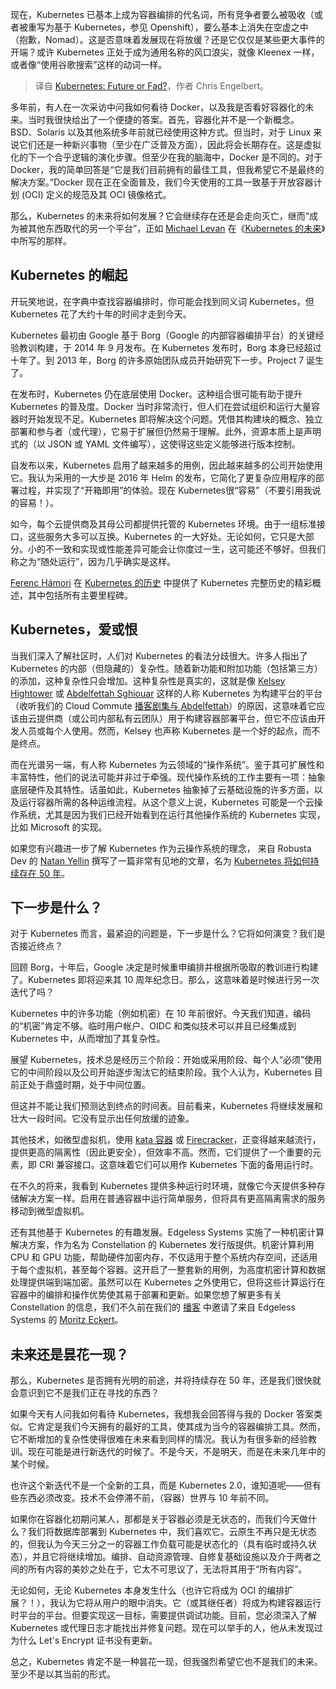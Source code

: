 
<!--
title: Kubernetes是未来还是昙花一现？
cover: https://static.wixstatic.com/media/a7fbb2_a151d1a2af9b48f3914b9ac74ce91466~mv2.jpg/v1/fill/w_1200,h_627,al_c/a7fbb2_a151d1a2af9b48f3914b9ac74ce91466~mv2.jpg
-->

现在，Kubernetes 已基本上成为容器编排的代名词，所有竞争者要么被吸收（或者被重写为基于 Kubernetes，参见 Openshift），要么基本上消失在空虚之中（抱歉，Nomad）。这是否意味着发展现在将放缓？还是它仅仅是某些更大事件的开端？或许 Kubernetes 正处于成为通用名称的风口浪尖，就像 Kleenex 一样，或者像“使用谷歌搜索”这样的动词一样。

> 译自 [Kubernetes: Future or Fad?](https://www.simplyblock.io/post/kubernetes-future-or-fad)，作者 Chris Engelbert。

多年前，有人在一次采访中问我如何看待 Docker，以及我是否看好容器化的未来。当时我很快给出了一个便捷的答案。首先，容器化并不是一个新概念。BSD、Solaris 以及其他系统多年前就已经使用这种方式。但当时，对于 Linux 来说它们还是一种新兴事物（至少在广泛普及方面），因此将会长期存在。这是虚拟化的下一个合乎逻辑的演化步骤。但至少在我的脑海中，Docker 是不同的。对于 Docker，我的简单回答是“它是我们目前拥有的最佳工具，但我希望它不是最终的解决方案。”Docker 现在正在全面普及，我们今天使用的工具一致基于开放容器计划 (OCI) 定义的规范及其 OCI 镜像格式。

那么，Kubernetes 的未来将如何发展？它会继续存在还是会走向灭亡，继而“成为被其他东西取代的另一个平台”，正如 [Michael Levan](https://www.linkedin.com/in/michaellevan/) 在《[Kubernetes 的未来](https://dev.to/thenjdevopsguy/the-future-of-kubernetes-2l0b)》中所写的那样。

## Kubernetes 的崛起

开玩笑地说，在字典中查找容器编排时，你可能会找到同义词 Kubernetes，但 Kubernetes 花了大约十年的时间才走到今天。

Kubernetes 最初由 Google 基于 Borg（Google 的内部容器编排平台）的关键经验教训构建，于 2014 年 9 月发布。在 Kubernetes 发布时，Borg 本身已经超过十年了。到 2013 年，Borg 的许多原始团队成员开始研究下一步。Project 7 诞生了。

在发布时，Kubernetes 仍在底层使用 Docker。这种组合很可能有助于提升 Kubernetes 的普及度。Docker 当时非常流行，但人们在尝试组织和运行大量容器时开始发现不足。Kubernetes 即将解决这个问题。凭借其构建块的概念、独立部署和参与者（或代理），它易于扩展但仍然易于理解。此外，资源本质上是声明式的（以 JSON 或 YAML 文件编写），这使得这些定义能够进行版本控制。

自发布以来，Kubernetes 启用了越来越多的用例，因此越来越多的公司开始使用它。我认为采用的一大步是 2016 年 Helm 的发布，它简化了更复杂应用程序的部署过程，并实现了“开箱即用”的体验。现在 Kubernetes很“容易”（不要引用我说的容易！）。

如今，每个云提供商及其母公司都提供托管的 Kubernetes 环境。由于一组标准接口，这些服务大多可以互换。Kubernetes 的一大好处。无论如何，它只是大部分。小的不一致和实现或性能差异可能会让你度过一生，这可能还不够好。但我们称之为“随处运行”，因为几乎确实是这样。

[Ferenc Hámori](https://www.linkedin.com/in/ferench) 在 [Kubernetes 的历史](https://blog.risingstack.com/the-history-of-kubernetes/) 中提供了 Kubernetes 完整历史的精彩概述，其中包括所有主要里程碑。

## Kubernetes，爱或恨

当我们深入了解社区时，人们对 Kubernetes 的看法分歧很大。许多人指出了 Kubernetes 的内部（但隐藏的）复杂性。随着新功能和附加功能（包括第三方）的添加，这种复杂性只会增加。这种复杂性是真实的，这就是像 [Kelsey Hightower](https://twitter.com/kelseyhightower) 或 [Abdelfettah Sghiouar](https://www.linkedin.com/in/sabdelfettah) 这样的人称 Kubernetes 为构建平台的平台（收听我们的 Cloud Commute [播客剧集与 Abdelfettah](https://www.simplyblock.io/cloud-commute-podcast/episode/225e0346/abdelfettah-sghiouar-from-google-cloud-commute-by-simplyblock)）的原因，这意味着它应该由云提供商（或公司内部私有云团队）用于构建容器部署平台，但它不应该由开发人员或每个人使用。然而，Kelsey 也声称 Kubernetes 是一个好的起点，而不是终点。

而在光谱另一端，有人称 Kubernetes 为云领域的“操作系统”。鉴于其可扩展性和丰富特性，他们的说法可能并非过于牵强。现代操作系统的工作主要有一项：抽象底层硬件及其特性。话虽如此，Kubernetes 抽象掉了云基础设施的许多方面，以及运行容器所需的各种运维流程。从这个意义上说，Kubernetes 可能是一个云操作系统，尤其是因为我们已经开始看到在运行其他操作系统的 Kubernetes 实现，比如 Microsoft 的实现。

如果您有兴趣进一步了解 Kubernetes 作为云操作系统的理念，
来自 Robusta Dev 的 [Natan Yellin](https://www.linkedin.com/in/natanyellin/) 撰写了一篇非常有见地的文章，名为 [Kubernetes 将如何持续存在 50 年](https://platformengineering.org/blog/why-kubernetes-will-sustain-the-next-50-years)。

## 下一步是什么？

对于 Kubernetes 而言，最紧迫的问题是，下一步是什么？它将如何演变？我们是否接近终点？

回顾 Borg，十年后，Google 决定是时候重申编排并根据所吸取的教训进行构建了。Kubernetes 即将迎来其 10 周年纪念日。那么，这意味着是时候进行另一次迭代了吗？

Kubernetes 中的许多功能（例如机密）在 10 年前很好。今天我们知道，编码的“机密”肯定不够。临时用户帐户、OIDC 和类似技术可以并且已经集成到 Kubernetes 中，从而增加了其复杂性。

展望 Kubernetes，技术总是经历三个阶段：开始或采用阶段、每个人“必须”使用它的中间阶段以及公司开始逐步淘汰它的结束阶段。我个人认为，Kubernetes 目前正处于鼎盛时期，处于中间位置。

但这并不能让我们预测达到终点的时间表。目前看来，Kubernetes 将继续发展和壮大一段时间。它没有显示出任何放缓的迹象。

其他技术，如微型虚拟机，使用 [kata 容器](https://katacontainers.io/) 或 [Firecracker](https://firecracker-microvm.github.io/)，正变得越来越流行，提供更高的隔离性（因此更安全），但效率不高。然而，它们提供了一个重要的元素，即 CRI 兼容接口。这意味着它们可以用作 Kubernetes 下面的备用运行时。

在不久的将来，我看到 Kubernetes 提供多种运行时环境，就像它今天提供多种存储解决方案一样。启用在普通容器中运行简单服务，但将具有更高隔离需求的服务移动到微型虚拟机。

还有其他基于 Kubernetes 的有趣发展。Edgeless Systems 实施了一种机密计算解决方案，作为名为 Constellation 的 Kubernetes 发行版提供。机密计算利用 CPU 和 GPU 功能，帮助硬件加密内存，不仅适用于整个系统内存空间，还适用于每个虚拟机，甚至每个容器。这开启了一整套新的用例，为高度机密计算和数据处理提供端到端加密。虽然可以在 Kubernetes 之外使用它，但将这些计算运行在容器中的编排和操作优势使其易于部署和更新。如果您想了解更多有关 Constellation 的信息，我们不久前在我们的 [播客](https://www.simplyblock.io/cloud-commute-podcast/episode/2cfadcf6/moritz-eckert-from-edgeless-systems-cloud-commute-by-simplyblock) 中邀请了来自 Edgeless Systems 的 [Moritz Eckert](https://www.linkedin.com/in/eckert-moritz/)。

## 未来还是昙花一现？

那么，Kubernetes 是否拥有光明的前途，并将持续存在 50 年，还是我们很快就会意识到它不是我们正在寻找的东西？

如果今天有人问我如何看待 Kubernetes，我想我会回答得与我的 Docker 答案类似。它肯定是我们今天拥有的最好的工具，使其成为当今的容器编排工具。然而，它不断增加的复杂性使得很难在未来看到同样的情况。我认为有很多新的经验教训。现在可能是进行新迭代的时候了。不是今天，不是明天，而是在未来几年中的某个时候。

也许这个新迭代不是一个全新的工具，而是 Kubernetes 2.0，谁知道呢——但有些东西必须改变。技术不会停滞不前，（容器）世界与 10 年前不同。

如果你在容器化初期问某人，那都是关于容器必须是无状态的，而我们今天做什么？我们将数据库部署到 Kubernetes 中，我们喜欢它。云原生不再只是无状态的，但我认为今天三分之一的容器工作负载可能是状态化的（具有临时或持久状态），并且它将继续增加。编排、自动资源管理、自修复基础设施以及介于两者之间的所有内容的美妙之处在于，它太不可思议了，无法将其用于“所有内容”。

无论如何，无论 Kubernetes 本身发生什么（也许它将成为 OCI 的编排扩展？！），我认为它将从用户的眼中消失。它（或其继任者）将成为构建容器运行时平台的平台。但要实现这一目标，需要提供调试功能。目前，您必须深入了解 Kubernetes 或代理日志才能找出并修复问题。现在可以举手的人，他从未发现过为什么 Let's Encrypt 证书没有更新。

总之，Kubernetes 肯定不是一种昙花一现，但我强烈希望它也不是我们的未来。至少不是以其当前的形式。
